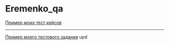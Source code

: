 # Eremenko_qa
[Пример моих тест кейсов](https://docs.google.com/spreadsheets/d/1nQ8tH1Tr0yyThe2eH3Fy-lzxu0P0iaAt2sCzJmzI5Eg/edit#gid=306401338) 

---

[Пример моего тестового задания](https://docs.google.com/spreadsheets/d/1oZuD2MLGxTaVpODqRlsah7ddL32YRMNHaA_-m51EeC0/edit#gid=1341609116)
upd
